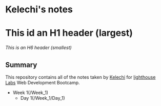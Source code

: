 # Kelechi's notes
# This id an H1 header (largest)
###### This is an H6 header (smallest)
## Summary

This repository contains all of the notes taken by [Kelechi](https://github.com/kelzceana) for [lighthouse Labs](https://github.com/lighthouse-labs) Web Development Bootcamp.
* Week 1(/Week_1)
  * Day 1(/Week_1/Day_1)
  